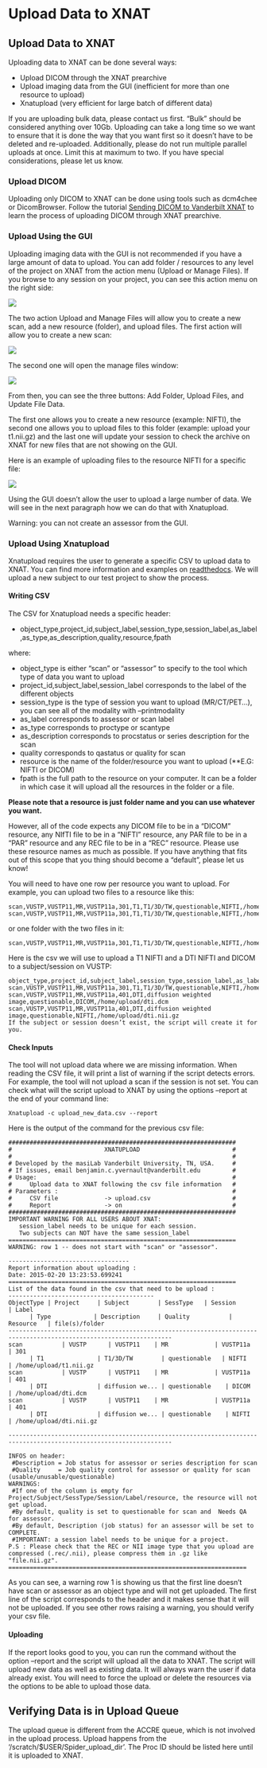 # Upload Data to XNAT

## Upload Data to XNAT

Uploading data to XNAT can be done several ways:

- Upload DICOM through the XNAT prearchive
- Upload imaging data from the GUI (inefficient for more than one resource to upload)
- Xnatupload (very efficient for large batch of different data)

If you are uploading bulk data, please contact us first. “Bulk” should be considered anything over 10Gb. Uploading can take a long time so we want to ensure that it is done the way that you want first so it doesn’t have to be deleted and re-uploaded. Additionally, please do not run multiple parallel uploads at once. Limit this at maximum to two. If you have special considerations, please let us know.

### Upload DICOM

Uploading only DICOM to XNAT can be done using tools such as dcm4chee or DicomBrowser. Follow the tutorial [Sending DICOM to Vanderbilt XNAT](sending_dicom_to_xnat.md) to learn the process of uploading DICOM through XNAT prearchive.

### Upload Using the GUI

Uploading imaging data with the GUI is not recommended if you have a large amount of data to upload. You can add folder / resources to any level of the project on XNAT from the action menu (Upload or Manage Files). If you browse to any session on your project, you can see this action menu on the right side:

<img src="images/action_menu_session.png">

The two action Upload and Manage Files will allow you to create a new scan, add a new resource (folder), and upload files. The first action will allow you to create a new scan:

<img src="images/compressed_upload.png">

The second one will open the manage files window:

<img src="images/manage_files.png">

From then, you can see the three buttons: Add Folder, Upload Files, and Update File Data. 

The first one allows you to create a new resource (example: NIFTI), the second one allows you to upload files to this folder (example: upload your t1.nii.gz) and the last one will update your session to check the archive on XNAT for new files that are not showing on the GUI.

Here is an example of uploading files to the resource NIFTI for a specific file:

<img src="images/upload_file.png">

Using the GUI doesn’t allow the user to upload a large number of data. We will see in the next paragraph how we can do that with Xnatupload.

Warning: you can not create an assessor from the GUI.

### Upload Using Xnatupload

Xnatupload requires the user to generate a specific CSV to upload data to XNAT. You can find more information and examples on [readthedocs](https://dax.readthedocs.io/en/latest/dax_command_line_tools.html#xnatupload). We will upload a new subject to our test project to show the process.

#### Writing CSV

The CSV for Xnatupload needs a specific header:

- object_type,project_id,subject_label,session_type,session_label,as_label,as_type,as_description,quality,resource,fpath

where:

- object_type is either “scan” or “assessor” to specify to the tool which type of data you want to upload
- project_id,subject_label,session_label corresponds to the label of the different objects
- session_type is the type of session you want to upload (MR/CT/PET…), you can see all of the modality with –printmodality
- as_label corresponds to assessor or scan label
- as_type corresponds to proctype or scantype
- as_description corresponds to procstatus or series description for the scan
- quality corresponds to qastatus or quality for scan
- resource is the name of the folder/resource you want to upload (**E.G: NIFTI or DICOM)
- fpath is the full path to the resource on your computer. It can be a folder in which case it will upload all the resources in the folder or a file.

**Please note that a resource is just folder name and you can use whatever you want.** 

However, all of the code expects any DICOM file to be in a “DICOM” resource, any NIfTI file to be in a “NIFTI” resource, any PAR file to be in a “PAR” resource and any REC file to be in a “REC” resource. Please use these resource names as much as possible. If you have anything that fits out of this scope that you thing should become a “default”, please let us know!

You will need to have one row per resource you want to upload. For example, you can upload two files to a resource like this:
```
scan,VUSTP,VUSTP11,MR,VUSTP11a,301,T1,T1/3D/TW,questionable,NIFTI,/home/upload/t1.nii.gz
scan,VUSTP,VUSTP11,MR,VUSTP11a,301,T1,T1/3D/TW,questionable,NIFTI,/home/upload/t1_corrected.nii.gz
```

or one folder with the two files in it:
```
scan,VUSTP,VUSTP11,MR,VUSTP11a,301,T1,T1/3D/TW,questionable,NIFTI,/home/upload/T1s/
```

Here is the csv we will use to upload a T1 NIFTI and a DTI NIFTI and DICOM to a subject/session on VUSTP:
```
object_type,project_id,subject_label,session_type,session_label,as_label,as_type,as_description,quality,resource,fpath
scan,VUSTP,VUSTP11,MR,VUSTP11a,301,T1,T1/3D/TW,questionable,NIFTI,/home/upload/t1.nii.gz
scan,VUSTP,VUSTP11,MR,VUSTP11a,401,DTI,diffusion weighted image,questionable,DICOM,/home/upload/dti.dcm
scan,VUSTP,VUSTP11,MR,VUSTP11a,401,DTI,diffusion weighted image,questionable,NIFTI,/home/upload/dti.nii.gz
If the subject or session doesn’t exist, the script will create it for you.
```

#### Check Inputs

The tool will not upload data where we are missing information. When reading the CSV file, it will print a list of warning if the script detects errors. For example, the tool will not upload a scan if the session is not set. You can check what will the script upload to XNAT by using the options –report at the end of your command line:
```
Xnatupload -c upload_new_data.csv --report
```

Here is the output of the command for the previous csv file:
```
################################################################
#                          XNATUPLOAD                          #
#                                                              #
# Developed by the masiLab Vanderbilt University, TN, USA.     #
# If issues, email benjamin.c.yvernault@vanderbilt.edu         #
# Usage:                                                       #
#     Upload data to XNAT following the csv file information   #
# Parameters :                                                 #
#     CSV file             -> upload.csv                       #
#     Report               -> on                               #
################################################################
IMPORTANT WARNING FOR ALL USERS ABOUT XNAT:
   session_label needs to be unique for each session.
   Two subjects can NOT have the same session_label
================================================================
WARNING: row 1 -- does not start with "scan" or "assessor".

----------------------------------
Report information about uploading :
Date: 2015-02-20 13:23:53.699241
================================================================
List of the data found in the csv that need to be upload :
-----------------------------------------
ObjectType | Project     | Subject        | SessType   | Session            | Label                          
      | Type            | Description     | Quality           | Resource   | file(s)/folder
--------------------------------------------------------------------------------------------------------------------
scan           | VUSTP      | VUSTP11    | MR             | VUSTP11a        | 301                            
      | T1               | T1/3D/TW        | questionable   | NIFTI        | /home/upload/t1.nii.gz
scan           | VUSTP      | VUSTP11    | MR             | VUSTP11a        | 401                            
      | DTI              | diffusion we... | questionable    | DICOM     | /home/upload/dti.dcm
scan           | VUSTP      | VUSTP11    | MR             | VUSTP11a        | 401                            
      | DTI              | diffusion we... | questionable    | NIFTI        | /home/upload/dti.nii.gz

--------------------------------------------------------------------------------------------------------------------

INFOS on header:
 #Description = Job status for assessor or series description for scan
 #Quality     = Job quality control for assessor or quality for scan (usable/unusable/questionable)
WARNINGS:
 #If one of the column is empty for Project/Subject/SessType/Session/Label/resource, the resource will not get upload.
 #By default, quality is set to questionable for scan and  Needs QA for assessor.
 #By default, Description (job status) for an assessor will be set to COMPLETE.
 #IMPORTANT: a session label needs to be unique for a project.
P.S : Please check that the REC or NII image type that you upload are compressed (.rec/.nii), please compress them in .gz like "file.nii.gz".
===================================================================
```

As you can see, a warning row 1 is showing us that the first line doesn’t have scan or assessor as an object type and will not get uploaded. The first line of the script corresponds to the header and it makes sense that it will not be uploaded. If you see other rows raising a warning, you should verify your csv file.

#### Uploading

If the report looks good to you, you can run the command without the option –report and the script will upload all the data to XNAT. The script will upload new data as well as existing data. It will always warn the user if data already exist. You will need to force the upload or delete the resources via the options to be able to upload those data.

## Verifying Data is in Upload Queue

The upload queue is different from the ACCRE queue, which is not involved in the upload process. Upload happens from the ‘/scratch/$USER/Spider_upload_dir’. The Proc ID should be listed here until it is uploaded to XNAT.
